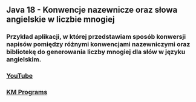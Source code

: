 ## Java 18 - Konwencje nazewnicze oraz słowa angielskie w liczbie mnogiej

### Przykład aplikacji, w której przedstawiam sposób konwersji napisów pomiędzy różnymi konwencjami nazewniczymi oraz bibliotekę do generowania liczby mnogiej dla słów w języku angielskim.

### [YouTube](https://www.youtube.com/watch?v=G69_GRmf3FQ&list=PLCXqHvi_kahzG6YsoZrYQ6N4RLLkGJu7N&index=17)
### [KM Programs](https://km-programs.pl/)
